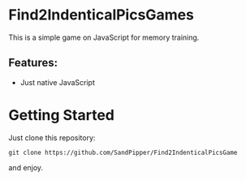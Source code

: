 # Find2IndenticalPicsGames
This is a simple game on JavaScript for memory training.

Features:
--------

- Just native JavaScript


# Getting Started


Just clone this repository:

` git clone https://github.com/SandPipper/Find2IndenticalPicsGame `

and enjoy.
